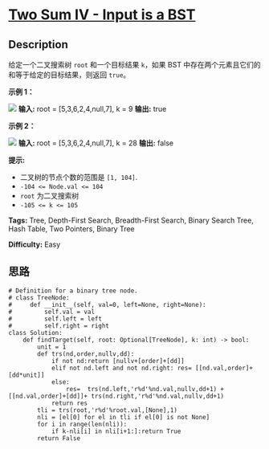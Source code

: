 # [Two Sum IV - Input is a BST][title]

## Description

给定一个二叉搜索树 `root` 和一个目标结果 `k`，如果 BST 中存在两个元素且它们的和等于给定的目标结果，则返回 `true`。



**示例 1：**

![](https://assets.leetcode.com/uploads/2020/09/21/sum_tree_1.jpg)
            **输入:** root = [5,3,6,2,4,null,7], k = 9    **输出:** true    

**示例 2：**

![](https://assets.leetcode.com/uploads/2020/09/21/sum_tree_2.jpg)
            **输入:** root = [5,3,6,2,4,null,7], k = 28    **输出:** false    



**提示:**

  * 二叉树的节点个数的范围是  `[1, 104]`.
  * `-104 <= Node.val <= 104`
  * `root` 为二叉搜索树
  * `-105 <= k <= 105`


**Tags:** Tree, Depth-First Search, Breadth-First Search, Binary Search Tree, Hash Table, Two Pointers, Binary Tree

**Difficulty:** Easy

## 思路

``` python3
# Definition for a binary tree node.
# class TreeNode:
#     def __init__(self, val=0, left=None, right=None):
#         self.val = val
#         self.left = left
#         self.right = right
class Solution:
    def findTarget(self, root: Optional[TreeNode], k: int) -> bool:
        unit = 1
        def trs(nd,order,nullv,dd):
            if not nd:return [nullv+[order]+[dd]]
            elif not nd.left and not nd.right: res= [[nd.val,order]+[dd*unit]]
            else:
                res=  trs(nd.left,'r%d'%nd.val,nullv,dd+1) +[[nd.val,order]+[dd]]+ trs(nd.right,'r%d'%nd.val,nullv,dd+1)
            return res        
        tli = trs(root,'r%d'%root.val,[None],1) 
        nli = [el[0] for el in tli if el[0] is not None]
        for i in range(len(nli)):
            if k-nli[i] in nli[i+1:]:return True
        return False
```

[title]: https://leetcode-cn.com/problems/two-sum-iv-input-is-a-bst
